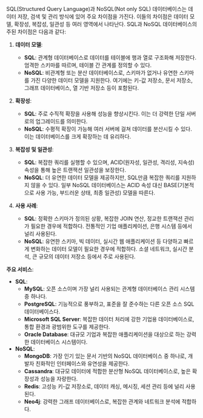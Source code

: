   
SQL(Structured Query Language)과 NoSQL(Not only SQL) 데이터베이스는 데이터 저장, 검색 및 관리 방식에 있어 주요 차이점을 가진다. 이들의 차이점은 데이터 모델, 확장성, 복잡성, 일관성 등 여러 영역에서 나타난다. SQL과 NoSQL 데이터베이스의 주된 차이점은 다음과 같다:

1. **데이터 모델**:
    - **SQL**: 관계형 데이터베이스로 데이터를 테이블에 행과 열로 구조화해 저장한다. 엄격한 스키마를 따르며, 테이블 간 관계를 정의할 수 있다.
    - **NoSQL**: 비관계형 또는 분산 데이터베이스로, 스키마가 없거나 유연한 스키마를 가진 다양한 데이터 모델을 지원한다. 여기에는 키-값 저장소, 문서 저장소, 그래프 데이터베이스, 열 기반 저장소 등이 포함된다.
2. **확장성**:
    
    - **SQL**: 주로 수직적 확장을 사용해 성능을 향상시킨다. 이는 더 강력한 단일 서버로의 업그레이드를 의미한다.
    - **NoSQL**: 수평적 확장이 가능해 여러 서버에 걸쳐 데이터를 분산시킬 수 있다. 이는 데이터베이스를 크게 확장하는 데 유리하다.
3. **복잡성 및 일관성**:
    
    - **SQL**: 복잡한 쿼리를 실행할 수 있으며, ACID(원자성, 일관성, 격리성, 지속성) 속성을 통해 높은 트랜잭션 일관성을 보장한다.
    - **NoSQL**: 더 유연한 데이터 모델을 제공하지만, SQL만큼 복잡한 쿼리를 지원하지 않을 수 있다. 일부 NoSQL 데이터베이스는 ACID 속성 대신 BASE(기본적으로 사용 가능, 부드러운 상태, 최종 일관성) 모델을 따른다.
4. **사용 사례**:
    
    - **SQL**: 정확한 스키마가 정의된 상황, 복잡한 JOIN 연산, 정교한 트랜잭션 관리가 필요한 경우에 적합하다. 전통적인 기업 애플리케이션, 은행 시스템 등에서 널리 사용된다.
    - **NoSQL**: 유연한 스키마, 빅 데이터, 실시간 웹 애플리케이션 등 다양하고 빠르게 변화하는 데이터 모델이 필요한 경우에 적합하다. 소셜 네트워크, 실시간 분석, 큰 규모의 데이터 저장소 등에서 주로 사용된다.

**주요 서비스**:
- **SQL**:
    - **MySQL**: 오픈 소스이며 가장 널리 사용되는 관계형 데이터베이스 관리 시스템 중 하나다.
    - **PostgreSQL**: 기능적으로 풍부하고, 표준을 잘 준수하는 다른 오픈 소스 SQL 데이터베이스다.
    - **Microsoft SQL Server**: 복잡한 데이터 처리에 강한 기업용 데이터베이스로, 통합 환경과 광범위한 도구를 제공한다.
    - **Oracle Database**: 대규모 기업과 복잡한 애플리케이션을 대상으로 하는 강력한 데이터베이스 시스템이다.
- **NoSQL**:
    - **MongoDB**: 가장 인기 있는 문서 기반의 NoSQL 데이터베이스 중 하나로, 개발자 친화적인 인터페이스와 유연성을 제공한다.
    - **Cassandra**: 대규모 데이터에 적합한 분산형 NoSQL 데이터베이스로, 높은 확장성과 성능을 자랑한다.
    - **Redis**: 고성능 키-값 저장소로, 데이터 캐싱, 메시징, 세션 관리 등에 널리 사용된다.
    - **Neo4j**: 강력한 그래프 데이터베이스로, 복잡한 관계와 네트워크 분석에 적합하다.